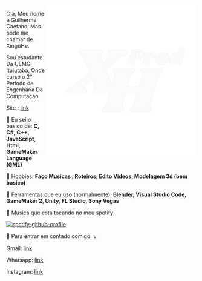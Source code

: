 <img src="https://github.com/XinguHe/XinguHe/blob/master/Logo_XHP.png" min-width="400px" max-width="400px" width="400px" align="right" alt="Computador iuriCode">

<p align="left"> 
  Ola, Meu nome e Guilherme Caetano, Mas pode me chamar de XinguHe.
  
  Sou estudante Da UEMG - Ituiutaba, Onde curso o 2° Período de Engenharia Da Computação
</p>

Site : [link](https://xinguhe.github.io/XinguHe/)

<p align="left">
  🦄 Eu sei o basico de: <strong>C, C#, C++, JavaScript, Html, GameMaker Language (GML)</strong>
</p>

<p align="left">
 💆 Hobbies: <strong>Faço Musicas , Roteiros, Edito Videos, Modelagem 3d (bem basico)</strong>
</p>

<p align="left">
  💼 Ferramentas que eu uso (normalmente): <strong>Blender, Visual Studio Code, GameMaker 2, Unity, FL Studio, Sony Vegas</strong>
</p>

<p aling="left">
 🎵 Musica que esta tocando no meu spotify
</p>

[![spotify-github-profile](https://spotify-github-profile.vercel.app/api/view?uid=yheene47qnfznz9lhsodgcvdx&cover_image=true&theme=natemoo-re&show_offline=false&bar_color=53b14f&bar_color_cover=true)](https://spotify-github-profile.vercel.app/api/view?uid=yheene47qnfznz9lhsodgcvdx&redirect=true)

<p align="left">
  💌 Para entrar em contado comigo: ⤵️
</p>

<p align="left">
  
Gmail: [link](guilhermecaetanno87123@gmail.com)
  
Whatsapp: [link](https://api.whatsapp.com/send/?phone=%2B5534996386599&text=Ol%C3%A1%2C+XinguheProd&type=phone_number&app_absent=0)

Instagram: [link](https://www.instagram.com/xinguheprod/)
</p>
